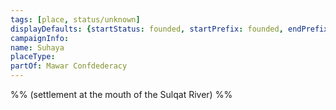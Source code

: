 ```yaml
---
tags: [place, status/unknown]
displayDefaults: {startStatus: founded, startPrefix: founded, endPrefix: destroyed, endStatus: destroyed}
campaignInfo:
name: Suhaya
placeType:
partOf: Mawar Confdederacy
---
```


%% (settlement at the mouth of the Sulqat River) %%